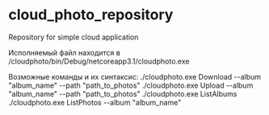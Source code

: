 # cloud_photo_repository
Repository for simple cloud application

Исполняемый файл находится в /cloudphoto/bin/Debug/netcoreapp3.1/cloudphoto.exe

Возможные команды и их синтаксис:
./cloudphoto.exe Download --album "album_name" --path "path_to_photos"
./cloudphoto.exe Upload --album "album_name" --path "path_to_photos"
./cloudphoto.exe ListAlbums
./cloudphoto.exe ListPhotos --album "album_name"
